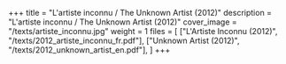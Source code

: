 +++
title = "L'artiste inconnu / The Unknown Artist (2012)"
description = "L'artiste inconnu / The Unknown Artist (2012)"
cover_image = "/texts/artiste_inconnu.jpg"
weight = 1
files = [
  ["L'Artiste Inconnu (2012)", "/texts/2012_artiste_inconnu_fr.pdf"],
  ["Unknown Artist (2012)", "/texts/2012_unknown_artist_en.pdf"],
]
+++
